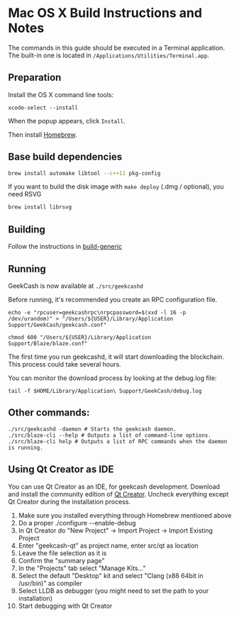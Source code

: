 Mac OS X Build Instructions and Notes
====================================
The commands in this guide should be executed in a Terminal application.
The built-in one is located in `/Applications/Utilities/Terminal.app`.

Preparation
-----------
Install the OS X command line tools:

`xcode-select --install`

When the popup appears, click `Install`.

Then install [Homebrew](https://brew.sh).

Base build dependencies
-----------------------

```bash
brew install automake libtool --c++11 pkg-config
```

If you want to build the disk image with `make deploy` (.dmg / optional), you need RSVG
```bash
brew install librsvg
```

Building
--------

Follow the instructions in [build-generic](build-generic.md)

Running
-------

GeekCash is now available at `./src/geekcashd`

Before running, it's recommended you create an RPC configuration file.

    echo -e "rpcuser=geekcashrpc\nrpcpassword=$(xxd -l 16 -p /dev/urandom)" > "/Users/${USER}/Library/Application Support/GeekCash/geekcash.conf"

    chmod 600 "/Users/${USER}/Library/Application Support/Blaze/blaze.conf"

The first time you run geekcashd, it will start downloading the blockchain. This process could take several hours.

You can monitor the download process by looking at the debug.log file:

    tail -f $HOME/Library/Application\ Support/GeekCash/debug.log

Other commands:
-------

    ./src/geekcashd -daemon # Starts the geekcash daemon.
    ./src/blaze-cli --help # Outputs a list of command-line options.
    ./src/blaze-cli help # Outputs a list of RPC commands when the daemon is running.

Using Qt Creator as IDE
------------------------
You can use Qt Creator as an IDE, for geekcash development.
Download and install the community edition of [Qt Creator](https://www.qt.io/download/).
Uncheck everything except Qt Creator during the installation process.

1. Make sure you installed everything through Homebrew mentioned above
2. Do a proper ./configure --enable-debug
3. In Qt Creator do "New Project" -> Import Project -> Import Existing Project
4. Enter "geekcash-qt" as project name, enter src/qt as location
5. Leave the file selection as it is
6. Confirm the "summary page"
7. In the "Projects" tab select "Manage Kits..."
8. Select the default "Desktop" kit and select "Clang (x86 64bit in /usr/bin)" as compiler
9. Select LLDB as debugger (you might need to set the path to your installation)
10. Start debugging with Qt Creator
